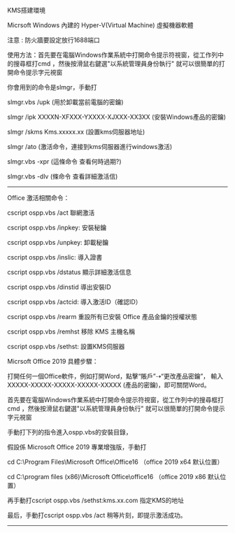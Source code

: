 KMS搭建環境

Micrsoft Windows 內建的 Hyper-V(Virtual Machine) 虛擬機器軟體

   
注意 : 防火牆要設定放行1688端口


使用方法：首先要在電腦Windows作業系統中打開命令提示符視窗，從工作列中的搜尋框打cmd ，然後按滑鼠右鍵選"以系統管理員身份執行" 就可以很簡單的打開命令提示字元視窗


你會用到的命令是slmgr，手動打

slmgr.vbs /upk (用於卸載當前電腦的密鑰)

slmgr /ipk XXXXN-XFXXX-YXXXX-XJXXX-XX3XX (安裝Windows產品的密鑰)

slmgr /skms Kms.xxxxx.xx (設置kms伺服器地址)

slmgr /ato (激活命令，連接到kms伺服器進行windows激活)

slmgr.vbs -xpr  (這條命令 查看何時過期?)

slmgr.vbs -dlv  (條命令 查看詳細激活信)

------------------------------------------------------------------------------------------------------------------------------------------
Office 激活相關命令：

cscript ospp.vbs /act 聯網激活

cscript ospp.vbs /inpkey: 安裝秘鑰

cscript ospp.vbs /unpkey: 卸載秘鑰

cscript ospp.vbs /inslic: 導入證書

cscript ospp.vbs /dstatus 顯示詳細激活信息

cscript ospp.vbs /dinstid 導出安裝ID

cscript ospp.vbs /actcid: 導入激活ID（確認ID）

cscript ospp.vbs /rearm   重設所有已安裝 Office 產品金鑰的授權狀態

cscript ospp.vbs /remhst  移除 KMS 主機名稱

cscript ospp.vbs /sethst: 設置KMS伺服器

Micrsoft Office 2019 具體步驟：

打開任何一個Office軟件，例如打開Word，點擊“賬戶”⇢“更改產品密鑰”， 輸入XXXXX-XXXXX-XXXXX-XXXXX-XXXXX (產品的密鑰)，即可關閉Word。

首先要在電腦Windows作業系統中打開命令提示符視窗，從工作列中的搜尋框打cmd ，然後按滑鼠右鍵選"以系統管理員身份執行" 就可以很簡單的打開命令提示字元視窗

手動打下列的指令進入ospp.vbs的安裝目錄，

假設係 Microsoft Office 2019 專業增強版，手動打

cd C:\Program Files\Microsoft Office\Office16       （office 2019 x64 默认位置）

cd C:\program files (x86)\Microsoft Office\office16 （office 2019 x86 默认位置）

再手動打cscript ospp.vbs /sethst:kms.xx.com            指定KMS的地址

最后，手動打cscript ospp.vbs /act 稍等片刻，即提示激活成功。

-------------------------------------------------------------------------------------------------------------------------------------------------

